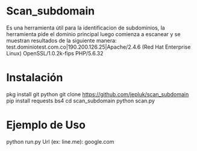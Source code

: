 # Scan_subdomain
Es una herramienta útil para la identificacion de subdominios, la herramienta pide el dominio principal luego comienza a escanear y se muestran resultados de la siguiente manera: test.dominiotest.com.co|190.200.126.25|Apache/2.4.6 (Red Hat Enterprise Linux) OpenSSL/1.0.2k-fips PHP/5.6.32
# Instalación
pkg install git python
git clone https://github.com/jepluk/scan_subdomain
pip install requests bs4
cd scan_subdomain
python scan.py
# Ejemplo de Uso
python run.py
Url (ex: line.me): google.com
